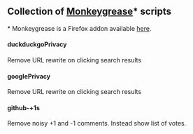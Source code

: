 ## Collection of [Monkeygrease](http://wiki.greasespot.net/FAQ#What_does_Greasemonkey_do.3F)* scripts

<nowiki>*</nowiki>  Monkeygrease is a Firefox addon available [here](https://addons.mozilla.org/de/firefox/addon/greasemonkey/).


#### duckduckgoPrivacy
Remove URL rewrite on clicking search results

#### googlePrivacy
Remove URL rewrite on clicking search results

#### github-+1s
Remove noisy +1 and -1 comments. Instead show list of votes.


